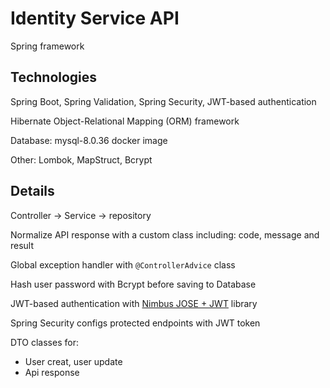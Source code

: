 # Identity Service API

Spring framework

## Technologies

Spring Boot, Spring Validation, Spring Security, JWT-based authentication

Hibernate Object-Relational Mapping (ORM) framework 

Database: mysql-8.0.36 docker image

Other: Lombok, MapStruct, Bcrypt

## Details

Controller -> Service -> repository

Normalize API response with a custom class including: code, message and result

Global exception handler with `@ControllerAdvice` class

Hash user password with Bcrypt before saving to Database

JWT-based authentication with [Nimbus JOSE + JWT](https://connect2id.com/products/nimbus-jose-jwt) library

Spring Security configs protected endpoints with JWT token

DTO classes for:

- User creat, user update
- Api response

